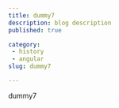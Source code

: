 ```yaml
---
title: dummy7
description: blog description
published: true

category: 
 - history
 - angular
slug: dummy7

---
```


dummy7